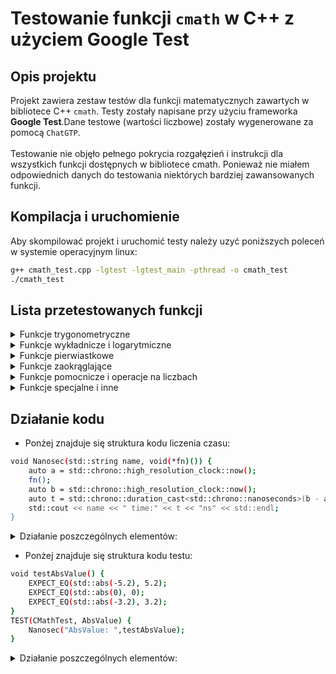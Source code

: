 # Testowanie funkcji `cmath` w C++ z użyciem Google Test

## Opis projektu

Projekt zawiera zestaw testów dla funkcji matematycznych zawartych w bibliotece C++ `cmath`. Testy zostały napisane przy użyciu frameworka **Google Test**.Dane testowe (wartości liczbowe) zostały wygenerowane za pomocą `ChatGTP`. 
<br><br>
Testowanie nie objęło pełnego pokrycia rozgałęzień i instrukcji dla wszystkich funkcji dostępnych w bibliotece cmath. Ponieważ nie miałem odpowiednich danych do testowania niektórych bardziej zawansowanych funkcji.

## Kompilacja i uruchomienie

Aby skompilować projekt i uruchomić testy należy uzyć poniższych poleceń w systemie operacyjnym linux:

```bash
g++ cmath_test.cpp -lgtest -lgtest_main -pthread -o cmath_test
./cmath_test
```

## Lista przetestowanych funkcji

<details>
<summary> Funkcje trygonometryczne</summary>

- `std::sin` – sinus  
- `std::cos` – cosinus  
- `std::tan` – tangens  
- `std::asin` – arcsinus  
- `std::acos` – arccosinus  
- `std::atan` – arctangens  
- `std::atan2` – arctangens dwóch zmiennych (kąt z prostokątnych współrzędnych)  
</details>

<details>
<summary> Funkcje wykładnicze i logarytmiczne</summary>

- `std::exp` – funkcja wykładnicza `e^x`  
- `std::exp2` – `2^x`  
- `std::expm1` – `e^x - 1`  
- `std::log` – logarytm naturalny  
- `std::log10` – logarytm dziesiętny  
- `std::log2` – logarytm binarny  
- `std::log1p` – `log(1 + x)`  
- `std::pow` – potęgowanie `x^y`  
</details>

<details>
<summary> Funkcje pierwiastkowe</summary>

- `std::sqrt` – pierwiastek kwadratowy  
- `std::cbrt` – pierwiastek sześcienny  
</details>

<details>
<summary> Funkcje zaokrąglające</summary>

- `std::ceil` – zaokrąglenie w górę  
- `std::floor` – zaokrąglenie w dół  
- `std::round` – zaokrąglenie do najbliższej liczby całkowitej  
- `std::trunc` – obcięcie części ułamkowej  
- `std::llround` – zaokrąglenie z wynikiem typu `long long`  
</details>

<details>
<summary> Funkcje pomocnicze i operacje na liczbach</summary>

- `std::abs` – wartość bezwzględna (dla `int`)  
- `std::fabs` – wartość bezwzględna (dla `double`)  
- `std::copysign` – kopiowanie znaku z jednej liczby na drugą  
- `std::fdim` – dodatnia różnica `max(x - y, 0)`  
- `std::fmod` – reszta z dzielenia zmiennoprzecinkowego  
- `std::fma` – mnożenie i dodawanie bez utraty precyzji (`x*y + z`)  
- `std::fmin` / `std::fmax` – minimum / maksimum dwóch liczb  
</details>

<details>
<summary> Funkcje specjalne i inne</summary>

- `std::frexp` – rozkład liczby na mantysę i wykładnik (`m * 2^exp`)  
- `std::ldexp` – odwrotność `frexp`, czyli `m * 2^exp`  
- `std::ilogb` – całkowity wykładnik binarny (`log2`)  
- `std::hypot` – obliczanie długości przeciwprostokątnej (pitagoras)  
- `std::erf` / `std::erfc` – funkcja błędu i jej dopełnienie  
</details>

## Działanie kodu
- Ponżej znajduje się struktura kodu liczenia czasu:
```bash
void Nanosec(std::string name, void(*fn)()) {
    auto a = std::chrono::high_resolution_clock::now();
    fn();
    auto b = std::chrono::high_resolution_clock::now();
    auto t = std::chrono::duration_cast<std::chrono::nanoseconds>(b - a).count();
    std::cout << name << " time:" << t << "ns" << std::endl;
}
```
<details>
<summary> Działanie poszczególnych elementów:</summary>

- `std::string name` – placeholder na tekst.
  
- `void(*fn)()` -  wskaźnik na funkcję.
  
- `std::chrono::high_resolution_clock::now()` - wywołuje funkcje now() zwraca aktualny czas.
  
- `fn();` - wywołanie funkcji przekazanej jako wskaźnik.
  
- `std::chrono::duration_cast<std::chrono::nanoseconds>` - przerzucenie na nanosekundy.
  
- `(b - a)` – różnica czasu trwania wykonania funkcji.
  
- `std::cout << name << " time:" << t << "ns" << std::endl;` - wypisanie danych.

</details>

- Ponżej znajduje się struktura kodu testu:

```bash
void testAbsValue() {
    EXPECT_EQ(std::abs(-5.2), 5.2);
    EXPECT_EQ(std::abs(0), 0);
    EXPECT_EQ(std::abs(-3.2), 3.2);
}
TEST(CMathTest, AbsValue) {
    Nanosec("AbsValue: ",testAbsValue);
}
```

<details>
<summary> Działanie poszczególnych elementów:</summary>

- `TEST(...)` – to funkcja z Google Test, które tworzy nowy test.

- `CMathTest` – to nazwa grupy testów, która pomaga pogrupować kilka testów razem (coś jak grupa).

- `AbsValue` – to nazwa konkretnego testu w tej grupie.

- `EXPECT_EQ(val1, val2)` – sprawdza, czy dwie wartości są równe. Idealne do porównań np. liczb całkowitych.

- `EXPECT_NEAR(val1, val2, tolerance)` – sprawdza, czy dwie liczby zmiennoprzecinkowe są prawie równe, z uwzględnieniem małego marginesu błędu (np. 0.0001).

- `std::abs` – funkcja z biblioteki C++, która zwraca wartość bezwzględną liczby.

- `std::` – oznaczenie, że używamy coś z biblioteki standardowej C++.
  
-  `Nanosec("AbsValue: ",testAbsValue);` - wywołanie funkcji.

-  `std::isnan` - sprawdza, czy liczba x jest NaN (Not a Number).

-  `std::isinf` - sprawdza, czy liczba x jest nieskończonością.
  
-  `EXPECT_TRUE` - sprawdza, czy wyrażenie jest prawdą (true).
  
-  `EXPECT_FALSE` -  sprawdza, czy wyrażenie jest fałszem (false)

</details>
